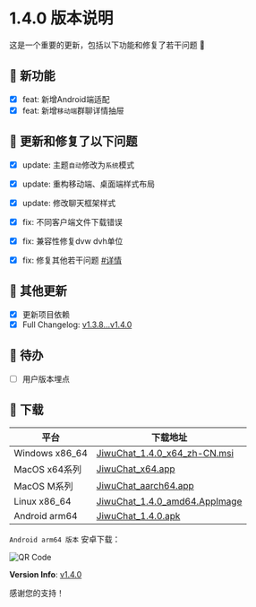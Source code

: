 # 1.4.0 版本说明

这是一个重要的更新，包括以下功能和修复了若干问题 🍩

## 🔮 新功能

- [x] feat: 新增Android端适配
- [x] feat: 新增`移动端`群聊详情抽屉

## 🔨 更新和修复了以下问题

- [x] update: 主题`自动`修改为`系统`模式
- [x] update: 重构移动端、桌面端样式布局
- [x] update: 修改聊天框架样式
- [x] fix: 不同客户端文件下载错误

- [x] fix: 兼容性修复dvw dvh单位
- [x] fix: 修复其他若干问题 [#详情](https://github.com/KiWi233333/jiwu-mall-chat-tauri/compare/v1.3.8...v1.4.0)

## 🧿 其他更新

- [x] 更新项目依赖
- [x] Full Changelog: [v1.3.8...v1.4.0](https://github.com/KiWi233333/jiwu-mall-chat-tauri/compare/v1.3.8...v1.4.0)

## 📌 待办

- [ ] 用户版本埋点

## 🧪 下载

| 平台 | 下载地址 |
| --- | --- |
| Windows x86_64 | [JiwuChat_1.4.0_x64_zh-CN.msi](https://github.com/KiWi233333/jiwu-mall-chat-tauri/releases/download/v1.4.0/JiwuChat_1.4.0_x64_zh-CN.msi) |
| MacOS x64系列 | [JiwuChat_x64.app](https://github.com/KiWi233333/jiwu-mall-chat-tauri/releases/download/v1.4.0/JiwuChat_x64.app) |
| MacOS M系列 | [JiwuChat_aarch64.app](https://github.com/KiWi233333/jiwu-mall-chat-tauri/releases/download/v1.4.0/JiwuChat_aarch64.app) |
| Linux x86_64 | [JiwuChat_1.4.0_amd64.AppImage](https://github.com/KiWi233333/jiwu-mall-chat-tauri/releases/download/v1.4.0/JiwuChat_1.4.0_amd64.AppImage) |
| Android arm64 | [JiwuChat_1.4.0.apk](https://github.com/KiWi233333/jiwu-mall-chat-tauri/releases/download/v1.4.0/JiwuChat_1.4.0.apk) |

<!-- JiwuChat_1.4.0.apk -->
`Android arm64 版本`  安卓下载：

![QR Code](https://api.jiwu.kiwi2333.top/res/qrcode/stream?content=https://github.com/KiWi233333/jiwu-mall-chat-tauri/releases/download/v1.4.0/JiwuChat_1.4.0.apk&w=200&h=200)

**Version Info**: [v1.4.0](https://github.com/KiWi233333/jiwu-mall-chat-tauri/blob/main/.github/releasemd/v1.4.0.md)

感谢您的支持！
